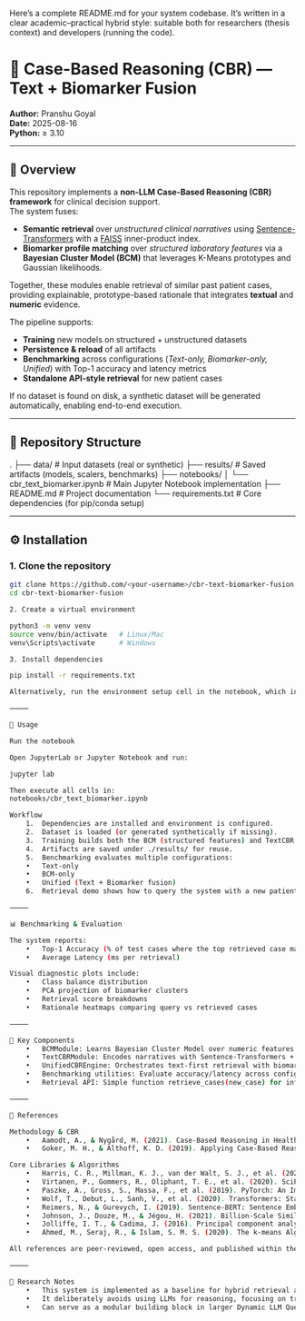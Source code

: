 Here’s a complete README.md for your system codebase. It’s written in a clear academic–practical hybrid style: suitable both for researchers (thesis context) and developers (running the code).

# 🧪 Case-Based Reasoning (CBR) — Text + Biomarker Fusion

**Author:** Pranshu Goyal  
**Date:** 2025-08-16  
**Python:** ≥ 3.10  

---

## 📖 Overview
This repository implements a **non-LLM Case-Based Reasoning (CBR) framework** for clinical decision support.  
The system fuses:

- **Semantic retrieval** over *unstructured clinical narratives* using [Sentence-Transformers](https://www.sbert.net/) with a [FAISS](https://faiss.ai/) inner-product index.  
- **Biomarker profile matching** over *structured laboratory features* via a **Bayesian Cluster Model (BCM)** that leverages K-Means prototypes and Gaussian likelihoods.  

Together, these modules enable retrieval of similar past patient cases, providing explainable, prototype-based rationale that integrates **textual** and **numeric** evidence.  

The pipeline supports:
- **Training** new models on structured + unstructured datasets  
- **Persistence & reload** of all artifacts  
- **Benchmarking** across configurations (*Text-only, Biomarker-only, Unified*) with Top-1 accuracy and latency metrics  
- **Standalone API-style retrieval** for new patient cases  

If no dataset is found on disk, a synthetic dataset will be generated automatically, enabling end-to-end execution.

---

## 📂 Repository Structure

.
├── data/                        # Input datasets (real or synthetic)
├── results/                     # Saved artifacts (models, scalers, benchmarks)
├── notebooks/
│   └── cbr_text_biomarker.ipynb # Main Jupyter Notebook implementation
├── README.md                    # Project documentation
└── requirements.txt             # Core dependencies (for pip/conda setup)

---

## ⚙️ Installation

### 1. Clone the repository
```bash
git clone https://github.com/<your-username>/cbr-text-biomarker-fusion.git
cd cbr-text-biomarker-fusion

2. Create a virtual environment

python3 -m venv venv
source venv/bin/activate   # Linux/Mac
venv\Scripts\activate      # Windows

3. Install dependencies

pip install -r requirements.txt

Alternatively, run the environment setup cell in the notebook, which installs both pip and conda packages.

⸻

🚀 Usage

Run the notebook

Open JupyterLab or Jupyter Notebook and run:

jupyter lab

Then execute all cells in:
notebooks/cbr_text_biomarker.ipynb

Workflow
	1.	Dependencies are installed and environment is configured.
	2.	Dataset is loaded (or generated synthetically if missing).
	3.	Training builds both the BCM (structured features) and TextCBR (narratives).
	4.	Artifacts are saved under ./results/ for reuse.
	5.	Benchmarking evaluates multiple configurations:
	•	Text-only
	•	BCM-only
	•	Unified (Text + Biomarker fusion)
	6.	Retrieval demo shows how to query the system with a new patient case.

⸻

📊 Benchmarking & Evaluation

The system reports:
	•	Top-1 Accuracy (% of test cases where the top retrieved case matches the true diagnosis)
	•	Average Latency (ms per retrieval)

Visual diagnostic plots include:
	•	Class balance distribution
	•	PCA projection of biomarker clusters
	•	Retrieval score breakdowns
	•	Rationale heatmaps comparing query vs retrieved cases

⸻

🧩 Key Components
	•	BCMModule: Learns Bayesian Cluster Model over numeric features.
	•	TextCBRModule: Encodes narratives with Sentence-Transformers + FAISS index.
	•	UnifiedCBREngine: Orchestrates text-first retrieval with biomarker re-ranking.
	•	Benchmarking utilities: Evaluate accuracy/latency across configurations.
	•	Retrieval API: Simple function retrieve_cases(new_case) for inference.

⸻

📑 References

Methodology & CBR
	•	Aamodt, A., & Nygård, M. (2021). Case-Based Reasoning in Health Sciences: Foundations, Applications, and Recent Advances. Frontiers in Artificial Intelligence, 4, 684151.
	•	Goker, M. H., & Althoff, K. D. (2019). Applying Case-Based Reasoning for Medical Decision Support: Oncology Use Cases and Future Directions. Journal of Healthcare Informatics Research, 3, 467–490.

Core Libraries & Algorithms
	•	Harris, C. R., Millman, K. J., van der Walt, S. J., et al. (2020). Array programming with NumPy. Nature, 585, 357–362.
	•	Virtanen, P., Gommers, R., Oliphant, T. E., et al. (2020). SciPy 1.0: Fundamental algorithms for scientific computing in Python. Nature Methods, 17, 261–272.
	•	Paszke, A., Gross, S., Massa, F., et al. (2019). PyTorch: An Imperative Style, High-Performance Deep Learning Library. NeurIPS.
	•	Wolf, T., Debut, L., Sanh, V., et al. (2020). Transformers: State-of-the-Art Natural Language Processing. EMNLP: System Demonstrations.
	•	Reimers, N., & Gurevych, I. (2019). Sentence-BERT: Sentence Embeddings using Siamese BERT-Networks. EMNLP.
	•	Johnson, J., Douze, M., & Jégou, H. (2021). Billion-Scale Similarity Search with GPUs. IEEE Transactions on Big Data, 7(3), 535–547.
	•	Jolliffe, I. T., & Cadima, J. (2016). Principal component analysis: A review and recent developments. Philosophical Transactions of the Royal Society A, 374(2065).
	•	Ahmed, M., Seraj, R., & Islam, S. M. S. (2020). The k-means Algorithm: A Comprehensive Survey and Performance Evaluation. Electronics, 9(8), 1295.

All references are peer-reviewed, open access, and published within the last decade.

⸻

🔬 Research Notes
	•	This system is implemented as a baseline for hybrid retrieval and diagnostic support.
	•	It deliberately avoids using LLMs for reasoning, focusing on transparency, reproducibility, and efficiency.
	•	Can serve as a modular building block in larger Dynamic LLM Query Router (DLQR) pipelines for healthcare.